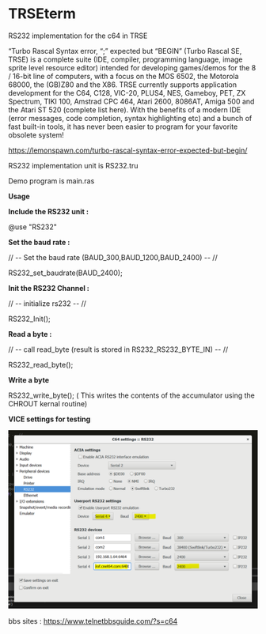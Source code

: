# TRSEterm
RS232 implementation for the c64 in TRSE

“Turbo Rascal Syntax error, “;” expected but “BEGIN” (Turbo Rascal SE, TRSE) is a complete suite (IDE, compiler, programming language, image sprite level resource editor) intended for developing games/demos for the 8 / 16-bit line of computers, with a focus on the MOS 6502, the Motorola 68000, the (GB)Z80 and the X86. TRSE currently supports application development for the C64, C128, VIC-20, PLUS4, NES, Gameboy, PET, ZX Spectrum, TIKI 100, Amstrad CPC 464, Atari 2600, 8086AT, Amiga 500 and the Atari ST 520 (complete list here). With the benefits of a modern IDE (error messages, code completion, syntax highlighting etc) and a bunch of fast built-in tools, it has never been easier to program for your favorite obsolete system!

https://lemonspawn.com/turbo-rascal-syntax-error-expected-but-begin/


RS232 implementation unit is RS232.tru

Demo program is main.ras

**Usage**

**Include the RS232 unit :**

@use "RS232"

**Set the baud rate :**

// -- Set the baud rate (BAUD_300,BAUD_1200,BAUD_2400) -- //

RS232_set_baudrate(BAUD_2400);

**Init the RS232 Channel :**

// -- initialize rs232 -- //

RS232_Init();
  
**Read a byte :**





// -- call read_byte (result is stored in RS232_RS232_BYTE_IN) -- //

RS232_read_byte();

**Write a byte**

RS232_write_byte(); ( This writes the contents of the accumulator using the CHROUT kernal routine)



**VICE settings for testing**

![Alt text](Capture.PNG?raw=true "VICE setup")


bbs sites : https://www.telnetbbsguide.com/?s=c64

